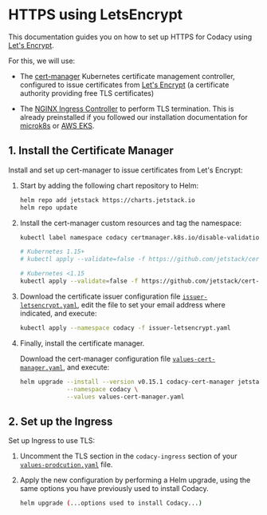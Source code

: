 # HTTPS using LetsEncrypt

This documentation guides you on how to set up HTTPS for Codacy using [Let's Encrypt](https://letsencrypt.org).

For this, we will use:

-   The [cert-manager](https://cert-manager.io) Kubernetes certificate management controller, configured to issue certificates from [Let's Encrypt](https://letsencrypt.org/) (a certificate authority providing free TLS certificates)

-   The [NGINX Ingress Controller](https://kubernetes.github.io/ingress-nginx/) to perform TLS termination. This is already preinstalled if you followed our installation documentation for [microk8s](../infrastructure/microk8s-quickstart.md) or [AWS EKS](../infrastructure/eks-quickstart.md).

## 1. Install the Certificate Manager

Install and set up cert-manager to issue certificates from Let's Encrypt:

1.  Start by adding the following chart repository to Helm:

    ```bash
    helm repo add jetstack https://charts.jetstack.io
    helm repo update
    ```

2.  Install the cert-manager custom resources and tag the namespace:

    ```bash
    kubectl label namespace codacy certmanager.k8s.io/disable-validation="true"

    # Kubernetes 1.15+
    # kubectl apply --validate=false -f https://github.com/jetstack/cert-manager/releases/download/v0.15.1/cert-manager.crds.yaml

    # Kubernetes <1.15
    kubectl apply --validate=false -f https://github.com/jetstack/cert-manager/releases/download/v0.15.1/cert-manager-legacy.crds.yaml
    ```

3.  Download the certificate issuer configuration file [`issuer-letsencrypt.yaml`](../values-files/issuer-letsencrypt.yaml), edit the file to set your email address where indicated, and execute:

    ```bash
    kubectl apply --namespace codacy -f issuer-letsencrypt.yaml
    ```

4.  Finally, install the certificate manager.

    Download the cert-manager configuration file [`values-cert-manager.yaml`](../values-files/values-cert-manager.yaml), and execute:

    ```bash
    helm upgrade --install --version v0.15.1 codacy-cert-manager jetstack/cert-manager \
                 --namespace codacy \
                 --values values-cert-manager.yaml
    ```

## 2. Set up the Ingress

Set up Ingress to use TLS:

1.  Uncomment the TLS section in the `codacy-ingress` section of your [`values-prodcution.yaml`](../values-files/values-production.yaml) file.

2.  Apply the new configuration by performing a Helm upgrade, using the same options you have previously used to install Codacy.

    ```bash
    helm upgrade (...options used to install Codacy...)
    ```
